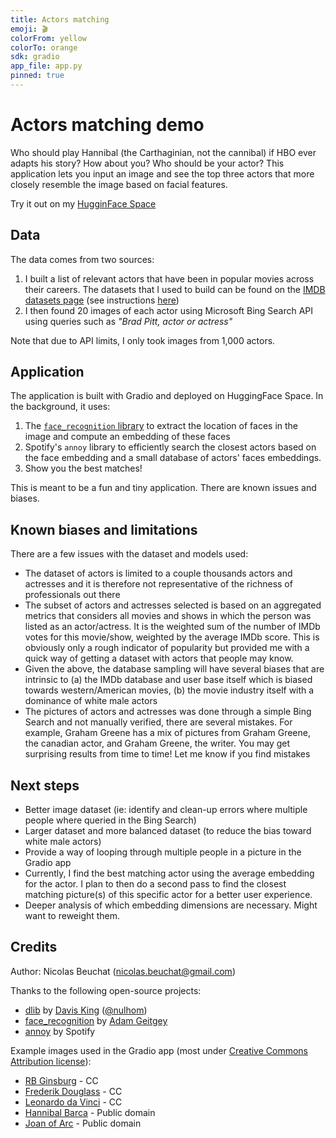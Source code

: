 ```yaml
---
title: Actors matching
emoji: 🎬
colorFrom: yellow
colorTo: orange
sdk: gradio
app_file: app.py
pinned: true
---
```


# Actors matching demo

Who should play Hannibal (the Carthaginian, not the cannibal) if HBO ever adapts his story? How about you? Who should be your actor?
This application lets you input an image and see the top three actors that more closely resemble the image based on facial features.

Try it out on my [HugginFace Space](https://huggingface.co/spaces/nbeuchat/actors_matching)  


## Data

The data comes from two sources:

1. I built a list of relevant actors that have been in popular movies across their careers. The datasets that I used to build can be found on the [IMDB datasets page](https://datasets.imdbws.com/) (see instructions [here](https://www.imdb.com/interfaces/))
2. I then found 20 images of each actor using Microsoft Bing Search API using queries such as *"Brad Pitt, actor or actress"*

Note that due to API limits, I only took images from 1,000 actors. 

## Application

The application is built with Gradio and deployed on HuggingFace Space. In the background, it uses:

1. The [`face_recognition` library](https://github.com/ageitgey/face_recognition) to extract the location of faces in the image and compute an embedding of these faces
2. Spotify's `annoy` library to efficiently search the closest actors based on the face embedding and a small database of actors' faces embeddings. 
3. Show you the best matches!

This is meant to be a fun and tiny application. There are known issues and biases. 

## Known biases and limitations

There are a few issues with the dataset and models used:

- The dataset of actors is limited to a couple thousands actors and actresses and it is therefore not representative of the richness of professionals out there
- The subset of actors and actresses selected is based on an aggregated metrics that considers all movies and shows in which the person was listed as an actor/actress. It is the weighted sum of the number of IMDb votes for this movie/show, weighted by the average IMDb score. This is obviously only a rough indicator of popularity but provided me with a quick way of getting a dataset with actors that people may know.
- Given the above, the database sampling will have several biases that are intrinsic to (a) the IMDb database and user base itself which is biased towards western/American movies, (b) the movie industry itself with a dominance of white male actors
- The pictures of actors and actresses was done through a simple Bing Search and not manually verified, there are several mistakes. For example, Graham Greene has a mix of pictures from Graham Greene, the canadian actor, and Graham Greene, the writer. You may get surprising results from time to time! Let me know if you find mistakes

## Next steps

- Better image dataset (ie: identify and clean-up errors where multiple people where queried in the Bing Search)
- Larger dataset and more balanced dataset (to reduce the bias toward white male actors)
- Provide a way of looping through multiple people in a picture in the Gradio app
- Currently, I find the best matching actor using the average embedding for the actor. I plan to then do a second pass to find the closest matching picture(s) of this specific actor for a better user experience. 
- Deeper analysis of which embedding dimensions are necessary. Might want to reweight them.

## Credits

Author: Nicolas Beuchat (nicolas.beuchat@gmail.com)

Thanks to the following open-source projects:

- [dlib](https://github.com/davisking/dlib) by [Davis King](https://github.com/davisking) ([@nulhom](https://twitter.com/nulhom))
- [face_recognition](https://github.com/ageitgey/face_recognition) by [Adam Geitgey](https://github.com/ageitgey)
- [annoy](https://github.com/spotify/annoy) by Spotify 

Example images used in the Gradio app (most under [Creative Commons Attribution license](https://en.wikipedia.org/wiki/en:Creative_Commons)):

- [RB Ginsburg](https://www.flickr.com/photos/tradlands/25602059686) - CC
- [Frederik Douglass](https://commons.wikimedia.org/wiki/File:Frederick_Douglass_1856_sq.jpg) - CC
- [Leonardo da Vinci](https://commons.wikimedia.org/wiki/File:Leonardo_da_Vinci._Photograph_by_E._Desmaisons_after_a_print_Wellcome_V0027541EL.jpg) - CC
- [Hannibal Barca](https://en.wikipedia.org/wiki/Hannibal#/media/File:Mommsen_p265.jpg) - Public domain
- [Joan of Arc](https://de.wikipedia.org/wiki/Jeanne_d%E2%80%99Arc#/media/Datei:Joan_of_Arc_miniature_graded.jpg) - Public domain